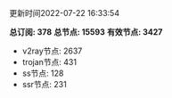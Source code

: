 更新时间2022-07-22 16:33:54

**总订阅: 378**
**总节点: 15593**
**有效节点: 3427**
- v2ray节点: 2637
- trojan节点: 431
- ss节点: 128
- ssr节点: 231
